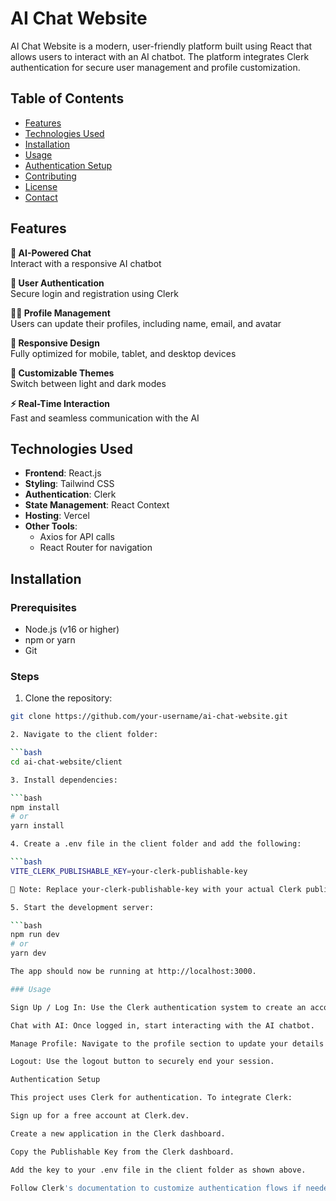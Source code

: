 # AI Chat Website  

AI Chat Website is a modern, user-friendly platform built using React that allows users to interact with an AI chatbot. The platform integrates Clerk authentication for secure user management and profile customization.

## Table of Contents  
- [Features](#features)  
- [Technologies Used](#technologies-used)  
- [Installation](#installation)  
- [Usage](#usage)  
- [Authentication Setup](#authentication-setup)  
- [Contributing](#contributing)  
- [License](#license)  
- [Contact](#contact)  

## Features  
**💬 AI-Powered Chat**  
Interact with a responsive AI chatbot  

**🔐 User Authentication**  
Secure login and registration using Clerk  

**🙋‍♂️ Profile Management**  
Users can update their profiles, including name, email, and avatar  

**📱 Responsive Design**  
Fully optimized for mobile, tablet, and desktop devices  

**🎨 Customizable Themes**  
Switch between light and dark modes  

**⚡ Real-Time Interaction**  
Fast and seamless communication with the AI  

## Technologies Used  
- **Frontend**: React.js  
- **Styling**: Tailwind CSS  
- **Authentication**: Clerk  
- **State Management**: React Context  
- **Hosting**: Vercel  
- **Other Tools**:  
  - Axios for API calls  
  - React Router for navigation  

## Installation  
### Prerequisites  
- Node.js (v16 or higher)  
- npm or yarn  
- Git  

### Steps  
1. Clone the repository:

```bash  
git clone https://github.com/your-username/ai-chat-website.git

2. Navigate to the client folder:

```bash
cd ai-chat-website/client

3. Install dependencies:

```bash
npm install
# or
yarn install

4. Create a .env file in the client folder and add the following:

```bash
VITE_CLERK_PUBLISHABLE_KEY=your-clerk-publishable-key

🔐 Note: Replace your-clerk-publishable-key with your actual Clerk publishable key.

5. Start the development server:

```bash
npm run dev
# or
yarn dev

The app should now be running at http://localhost:3000.

### Usage

Sign Up / Log In: Use the Clerk authentication system to create an account or log in.

Chat with AI: Once logged in, start interacting with the AI chatbot.

Manage Profile: Navigate to the profile section to update your details or change your theme preferences.

Logout: Use the logout button to securely end your session.

Authentication Setup

This project uses Clerk for authentication. To integrate Clerk:

Sign up for a free account at Clerk.dev.

Create a new application in the Clerk dashboard.

Copy the Publishable Key from the Clerk dashboard.

Add the key to your .env file in the client folder as shown above.

Follow Clerk's documentation to customize authentication flows if needed.





















